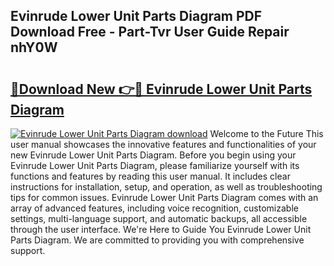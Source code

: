 ## Evinrude Lower Unit Parts Diagram PDF Download Free - Part-Tvr User Guide Repair nhY0W

# <h2><a href="http://dfies81.blite.top/?on=Evinrude+Lower+Unit+Parts+Diagram">🔗Download New 👉🔴 Evinrude Lower Unit Parts Diagram</a></h2>

[![Evinrude Lower Unit Parts Diagram download](https://i.imgur.com/lujVjoI.png)](http://dfies81.blite.top/?on=Evinrude+Lower+Unit+Parts+Diagram)
Welcome to the Future This user manual showcases the innovative features and functionalities of your new Evinrude Lower Unit Parts Diagram. Before you begin using your Evinrude Lower Unit Parts Diagram, please familiarize yourself with its functions and features by reading this user manual. It includes clear instructions for installation, setup, and operation, as well as troubleshooting tips for common issues. Evinrude Lower Unit Parts Diagram comes with an array of advanced features, including voice recognition, customizable settings, multi-language support, and automatic backups, all accessible through the user interface. We're Here to Guide You Evinrude Lower Unit Parts Diagram. We are committed to providing you with comprehensive support.
